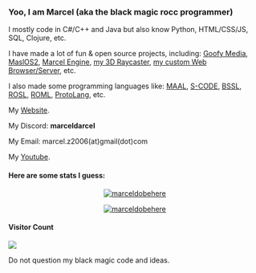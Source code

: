 ### Yoo, I am Marcel (aka **the black magic rocc programmer**)

I mostly code in C#/C++ and Java but also know Python, HTML/CSS/JS, SQL, Clojure, etc. 

I have made a lot of fun & open source projects, including: [Goofy Media](https://goofy.media/), 
[MaslOS2](https://github.com/marceldobehere/MaslOS-2), [Marcel Engine](https://github.com/marceldobehere/Marcel-Engine), [my 3D Raycaster](https://github.com/marceldobehere/SDL2-Raycasting-test-or-something-idek), [my custom Web Browser/Server](https://github.com/marceldobehere/custom-web-browser-and-server), etc.


I also made some programming languages like:
[MAAL](https://github.com/marceldobehere/MAAL-Marcels-Amazing-Assembly-Language), [S-CODE](https://github.com/marceldobehere/S-CODE-TO-BF), [BSSL](https://github.com/marceldobehere/BSSL), [ROSL](https://github.com/marceldobehere/custom-web-browser-and-server), [ROML](https://github.com/marceldobehere/custom-web-browser-and-server), [ProtoLang](https://github.com/marceldobehere/ProtoLang), etc.

My [Website](https://rocc.systems/). 

My Discord: **marceldarcel**

My Email: marcel.z2006(at)gmail(dot)com

My [Youtube](https://www.youtube.com/channel/UCxFma9-3-LQiwhHNWqEsaXw).




#### Here are some stats I guess:

<p align="center"> <a href="https://github.com/marceldobehere/"><img src="https://github-profile-trophy.vercel.app/?username=marceldobehere&theme=darkhub&margin-w=15&margin-h=15&column=7" alt="marceldobehere" /></a> </p>

<p align="center"> <a href="https://github.com/marceldobehere/"><img src="https://github-readme-stats.vercel.app/api?username=marceldobehere" alt="marceldobehere" /></a> </p>



#### Visitor Count
<img src="https://profile-counter.glitch.me/marceldobehere/count.svg" />




Do not question my black magic code and ideas.
